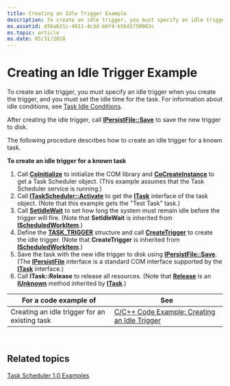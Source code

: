 ```yaml
---
title: Creating an Idle Trigger Example
description: To create an idle trigger, you must specify an idle trigger when you create the trigger, and you must set the idle time for the task. For information about idle conditions, see Task Idle Conditions.
ms.assetid: d36a621c-4011-4c3d-b6f4-b56d1f50983c
ms.topic: article
ms.date: 05/31/2018
---
```


# Creating an Idle Trigger Example

To create an idle trigger, you must specify an idle trigger when you create the trigger, and you must set the idle time for the task. For information about idle conditions, see [Task Idle Conditions](task-idle-conditions.md).

After creating the idle trigger, call [**IPersistFile::Save**](https://msdn.microsoft.com/en-us/library/ms693701(v=VS.85).aspx) to save the new trigger to disk.

The following procedure describes how to create an idle trigger for a known task.

**To create an idle trigger for a known task**

1.  Call [**CoInitialize**](https://msdn.microsoft.com/en-us/library/ms678543(v=VS.85).aspx) to initialize the COM library and [**CoCreateInstance**](https://msdn.microsoft.com/en-us/library/ms686615(v=VS.85).aspx) to get a Task Scheduler object. (This example assumes that the Task Scheduler service is running.)
2.  Call [**ITaskScheduler::Activate**](/windows/desktop/api/Mstask/nf-mstask-itaskscheduler-activate) to get the [**ITask**](/windows/desktop/api/Mstask/nn-mstask-itask) interface of the task object. (Note that this example gets the "Test Task" task.)
3.  Call [**SetIdleWait**](/windows/desktop/api/Mstask/nf-mstask-ischeduledworkitem-setidlewait) to set how long the system must remain idle before the trigger will fire. (Note that **SetIdleWait** is inherited from [**IScheduledWorkItem**](/windows/desktop/api/Mstask/nn-mstask-ischeduledworkitem).)
4.  Define the [**TASK\_TRIGGER**](/windows/desktop/api/Mstask/ns-mstask-task_trigger) structure and call [**CreateTrigger**](/windows/desktop/api/Mstask/nf-mstask-ischeduledworkitem-createtrigger) to create the idle trigger. (Note that **CreateTrigger** is inherited from [**IScheduledWorkItem**](/windows/desktop/api/Mstask/nn-mstask-ischeduledworkitem).)
5.  Save the task with the new idle trigger to disk using [**IPersistFile::Save**](https://msdn.microsoft.com/en-us/library/ms693701(v=VS.85).aspx). (The [**IPersistFile**](https://msdn.microsoft.com/en-us/library/ms687223(v=VS.85).aspx) interface is a standard COM interface supported by the [**ITask**](/windows/desktop/api/Mstask/nn-mstask-itask) interface.)
6.  Call **ITask::Release** to release all resources. (Note that [**Release**](https://msdn.microsoft.com/en-us/library/ms682317(v=VS.85).aspx) is an [**IUnknown**](https://msdn.microsoft.com/en-us/library/ms680509(v=VS.85).aspx) method inherited by [**ITask**](/windows/desktop/api/Mstask/nn-mstask-itask).)



| For a code example of                         | See                                                                                           |
|-----------------------------------------------|-----------------------------------------------------------------------------------------------|
| Creating an idle trigger for an existing task | [C/C++ Code Example: Creating an Idle Trigger](c-c-code-example-creating-an-idle-trigger.md) |



 

## Related topics

<dl> <dt>

[Task Scheduler 1.0 Examples](task-scheduler-1-0-examples.md)
</dt> </dl>

 

 





